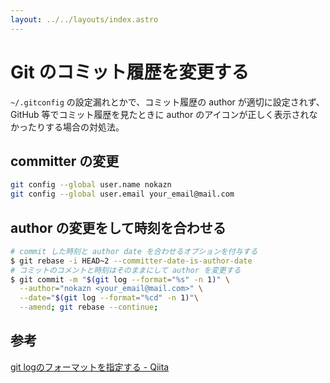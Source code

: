```yaml
---
layout: ../../layouts/index.astro
---
```


# Git のコミット履歴を変更する

`~/.gitconfig` の設定漏れとかで、コミット履歴の author が適切に設定されず、GitHub 等でコミット履歴を見たときに author のアイコンが正しく表示されなかったりする場合の対処法。

## committer  の変更

```bash
git config --global user.name nokazn
git config --global user.email your_email@mail.com
```

## author の変更をして時刻を合わせる

```bash
# commit した時刻と author date を合わせるオプションを付与する
$ git rebase -i HEAD~2 --committer-date-is-author-date
# コミットのコメントと時刻はそのままにして author を変更する
$ git commit -m "$(git log --format="%s" -n 1)" \
  --author="nokazn <your_email@mail.com>" \
  --date="$(git log --format="%cd" -n 1)"\
  --amend; git rebase --continue;
```

## 参考

[git logのフォーマットを指定する - Qiita](https://qiita.com/harukasan/items/9149542584385e8dea75)
